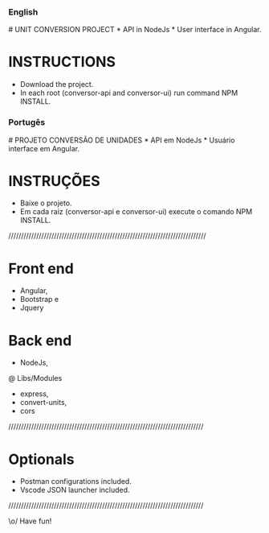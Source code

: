 <h3>English</h3>
# UNIT CONVERSION PROJECT
* API in NodeJs
* User interface in Angular.

# INSTRUCTIONS 
* Download the project. 
* In each root (conversor-api and conversor-ui) run command NPM INSTALL.

<h3>Portugês</h3>
# PROJETO CONVERSÃO DE UNIDADES
* API em NodeJs
* Usuário interface em Angular.

# INSTRUÇÕES
* Baixe o projeto.
* Em cada raiz (conversor-api e conversor-ui) execute o comando NPM INSTALL.

//////////////////////////////////////////////////////////////////////////////

# Front end
- Angular,
- Bootstrap e
- Jquery

# Back end
- NodeJs,

@ Libs/Modules
- express,
- convert-units,
- cors

/////////////////////////////////////////////////////////////////////////////
# Optionals

- Postman configurations included.
- Vscode JSON launcher included.

/////////////////////////////////////////////////////////////////////////////

\o/ Have fun!